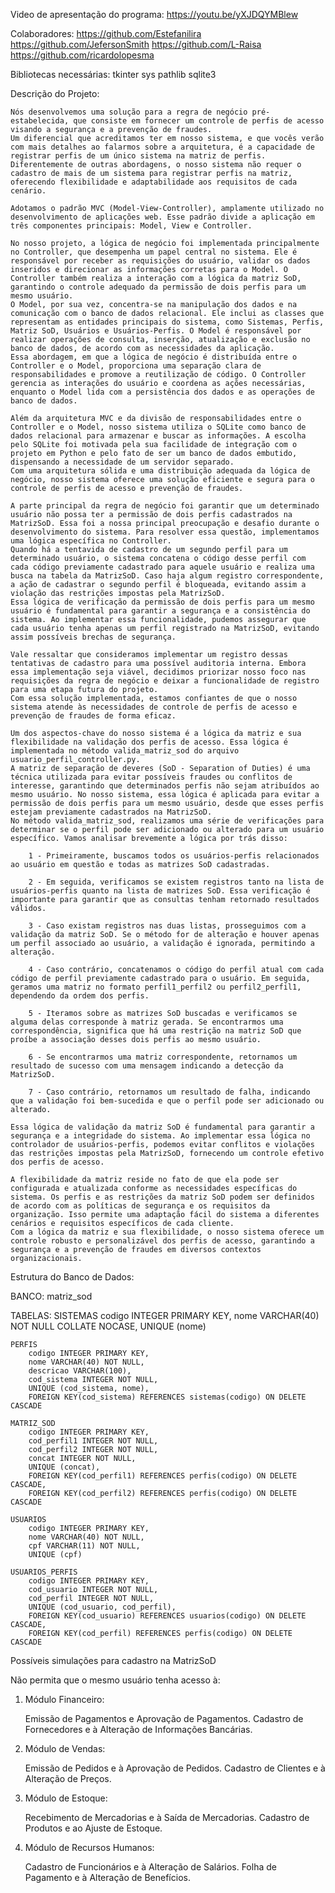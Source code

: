 Video de apresentação do programa:
    https://youtu.be/yXJDQYMBlew

Colaboradores:
    https://github.com/Estefanilira
    https://github.com/JefersonSmith
    https://github.com/L-Raisa
    https://github.com/ricardolopesma

Bibliotecas necessárias:
    tkinter
    sys
    pathlib
    sqlite3

Descrição do Projeto:

    Nós desenvolvemos uma solução para a regra de negócio pré-estabelecida, que consiste em fornecer um controle de perfis de acesso visando a segurança e a prevenção de fraudes.
    Um diferencial que acreditamos ter em nosso sistema, e que vocês verão com mais detalhes ao falarmos sobre a arquitetura, é a capacidade de registrar perfis de um único sistema na matriz de perfis. Diferentemente de outras abordagens, o nosso sistema não requer o cadastro de mais de um sistema para registrar perfis na matriz, oferecendo flexibilidade e adaptabilidade aos requisitos de cada cenário.
    
    Adotamos o padrão MVC (Model-View-Controller), amplamente utilizado no desenvolvimento de aplicações web. Esse padrão divide a aplicação em três componentes principais: Model, View e Controller.

    No nosso projeto, a lógica de negócio foi implementada principalmente no Controller, que desempenha um papel central no sistema. Ele é responsável por receber as requisições do usuário, validar os dados inseridos e direcionar as informações corretas para o Model. O Controller também realiza a interação com a lógica da matriz SoD, garantindo o controle adequado da permissão de dois perfis para um mesmo usuário.
    O Model, por sua vez, concentra-se na manipulação dos dados e na comunicação com o banco de dados relacional. Ele inclui as classes que representam as entidades principais do sistema, como Sistemas, Perfis, Matriz SoD, Usuários e Usuários-Perfis. O Model é responsável por realizar operações de consulta, inserção, atualização e exclusão no banco de dados, de acordo com as necessidades da aplicação.
    Essa abordagem, em que a lógica de negócio é distribuída entre o Controller e o Model, proporciona uma separação clara de responsabilidades e promove a reutilização de código. O Controller gerencia as interações do usuário e coordena as ações necessárias, enquanto o Model lida com a persistência dos dados e as operações de banco de dados.

    Além da arquitetura MVC e da divisão de responsabilidades entre o Controller e o Model, nosso sistema utiliza o SQLite como banco de dados relacional para armazenar e buscar as informações. A escolha pelo SQLite foi motivada pela sua facilidade de integração com o projeto em Python e pelo fato de ser um banco de dados embutido, dispensando a necessidade de um servidor separado.
    Com uma arquitetura sólida e uma distribuição adequada da lógica de negócio, nosso sistema oferece uma solução eficiente e segura para o controle de perfis de acesso e prevenção de fraudes. 
    
    A parte principal da regra de negócio foi garantir que um determinado usuário não possa ter a permissão de dois perfis cadastrados na MatrizSoD. Essa foi a nossa principal preocupação e desafio durante o desenvolvimento do sistema. Para resolver essa questão, implementamos uma lógica específica no Controller.    
    Quando há a tentavida de cadastro de um segundo perfil para um determinado usuário, o sistema concatena o código desse perfil com cada código previamente cadastrado para aquele usuário e realiza uma busca na tabela da MatrizSoD. Caso haja algum registro correspondente, a ação de cadastrar o segundo perfil é bloqueada, evitando assim a violação das restrições impostas pela MatrizSoD.
    Essa lógica de verificação da permissão de dois perfis para um mesmo usuário é fundamental para garantir a segurança e a consistência do sistema. Ao implementar essa funcionalidade, pudemos assegurar que cada usuário tenha apenas um perfil registrado na MatrizSoD, evitando assim possíveis brechas de segurança.

    Vale ressaltar que consideramos implementar um registro dessas tentativas de cadastro para uma possível auditoria interna. Embora essa implementação seja viável, decidimos priorizar nosso foco nas requisições da regra de negócio e deixar a funcionalidade de registro para uma etapa futura do projeto.
    Com essa solução implementada, estamos confiantes de que o nosso sistema atende às necessidades de controle de perfis de acesso e prevenção de fraudes de forma eficaz.

    Um dos aspectos-chave do nosso sistema é a lógica da matriz e sua flexibilidade na validação dos perfis de acesso. Essa lógica é implementada no método valida_matriz_sod do arquivo usuario_perfil_controller.py.
    A matriz de separação de deveres (SoD - Separation of Duties) é uma técnica utilizada para evitar possíveis fraudes ou conflitos de interesse, garantindo que determinados perfis não sejam atribuídos ao mesmo usuário. No nosso sistema, essa lógica é aplicada para evitar a permissão de dois perfis para um mesmo usuário, desde que esses perfis estejam previamente cadastrados na MatrizSoD.
    No método valida_matriz_sod, realizamos uma série de verificações para determinar se o perfil pode ser adicionado ou alterado para um usuário específico. Vamos analisar brevemente a lógica por trás disso:

        1 - Primeiramente, buscamos todos os usuários-perfis relacionados ao usuário em questão e todas as matrizes SoD cadastradas.

        2 - Em seguida, verificamos se existem registros tanto na lista de usuários-perfis quanto na lista de matrizes SoD. Essa verificação é importante para garantir que as consultas tenham retornado resultados válidos.

        3 - Caso existam registros nas duas listas, prosseguimos com a validação da matriz SoD. Se o método for de alteração e houver apenas um perfil associado ao usuário, a validação é ignorada, permitindo a alteração.

        4 - Caso contrário, concatenamos o código do perfil atual com cada código de perfil previamente cadastrado para o usuário. Em seguida, geramos uma matriz no formato perfil1_perfil2 ou perfil2_perfil1, dependendo da ordem dos perfis.

        5 - Iteramos sobre as matrizes SoD buscadas e verificamos se alguma delas corresponde à matriz gerada. Se encontrarmos uma correspondência, significa que há uma restrição na matriz SoD que proíbe a associação desses dois perfis ao mesmo usuário.

        6 - Se encontrarmos uma matriz correspondente, retornamos um resultado de sucesso com uma mensagem indicando a detecção da MatrizSoD.

        7 - Caso contrário, retornamos um resultado de falha, indicando que a validação foi bem-sucedida e que o perfil pode ser adicionado ou alterado.

    Essa lógica de validação da matriz SoD é fundamental para garantir a segurança e a integridade do sistema. Ao implementar essa lógica no controlador de usuários-perfis, podemos evitar conflitos e violações das restrições impostas pela MatrizSoD, fornecendo um controle efetivo dos perfis de acesso.        

    A flexibilidade da matriz reside no fato de que ela pode ser configurada e atualizada conforme as necessidades específicas do sistema. Os perfis e as restrições da matriz SoD podem ser definidos de acordo com as políticas de segurança e os requisitos da organização. Isso permite uma adaptação fácil do sistema a diferentes cenários e requisitos específicos de cada cliente.
    Com a lógica da matriz e sua flexibilidade, o nosso sistema oferece um controle robusto e personalizável dos perfis de acesso, garantindo a segurança e a prevenção de fraudes em diversos contextos organizacionais.

Estrutura do Banco de Dados:

BANCO: 
    matriz_sod

TABELAS:
    SISTEMAS
        codigo INTEGER PRIMARY KEY,
        nome VARCHAR(40) NOT NULL COLLATE NOCASE,
        UNIQUE (nome)

    PERFIS
        codigo INTEGER PRIMARY KEY,
        nome VARCHAR(40) NOT NULL,
        descricao VARCHAR(100),
        cod_sistema INTEGER NOT NULL,
        UNIQUE (cod_sistema, nome),
        FOREIGN KEY(cod_sistema) REFERENCES sistemas(codigo) ON DELETE CASCADE

    MATRIZ_SOD
        codigo INTEGER PRIMARY KEY,
        cod_perfil1 INTEGER NOT NULL,
        cod_perfil2 INTEGER NOT NULL,
        concat INTEGER NOT NULL,
        UNIQUE (concat),
        FOREIGN KEY(cod_perfil1) REFERENCES perfis(codigo) ON DELETE CASCADE,
        FOREIGN KEY(cod_perfil2) REFERENCES perfis(codigo) ON DELETE CASCADE

    USUARIOS
        codigo INTEGER PRIMARY KEY,
        nome VARCHAR(40) NOT NULL,
        cpf VARCHAR(11) NOT NULL,
        UNIQUE (cpf)

    USUARIOS_PERFIS
        codigo INTEGER PRIMARY KEY,
        cod_usuario INTEGER NOT NULL,
        cod_perfil INTEGER NOT NULL,
        UNIQUE (cod_usuario, cod_perfil),
        FOREIGN KEY(cod_usuario) REFERENCES usuarios(codigo) ON DELETE CASCADE,
        FOREIGN KEY(cod_perfil) REFERENCES perfis(codigo) ON DELETE CASCADE            


Possíveis simulações para cadastro na MatrizSoD

Não permita que o mesmo usuário tenha acesso à:

1. Módulo Financeiro:

    Emissão de Pagamentos e Aprovação de Pagamentos.
    Cadastro de Fornecedores e à Alteração de Informações Bancárias.

2. Módulo de Vendas:

    Emissão de Pedidos e à Aprovação de Pedidos.
    Cadastro de Clientes e à Alteração de Preços.
    
3.  Módulo de Estoque:

    Recebimento de Mercadorias e à Saída de Mercadorias.
    Cadastro de Produtos e ao Ajuste de Estoque.

4. Módulo de Recursos Humanos:

    Cadastro de Funcionários e à Alteração de Salários.
    Folha de Pagamento e à Alteração de Benefícios.